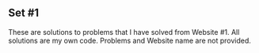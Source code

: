 ## Set #1

These are solutions to problems that I have solved from Website #1. All solutions are my own code. Problems and Website name are not provided.
